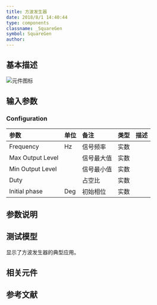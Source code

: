 ```yaml
---
title: 方波发生器
date: 2018/8/1 14:40:44
type: components
classname: _SquareGen
symbol: SquareGen
author: 
---
```

## <span id="comp_desc">基本描述</span>
![元件图标]()

## <span id="comp_params">输入参数</span>
### <span id="comp_params_group_Configuration">Configuration</span>
| 参数 | 单位 | 备注 | 类型 | 描述 |
| :--- | :--- | :--- | :--: | :--- |
| <span id="comp_params_param_F">Frequency</span> | Hz | 信号频率 | 实数 |  |
| <span id="comp_params_param_Max">Max Output Level</span> |  | 信号最大值 | 实数 |  |
| <span id="comp_params_param_Min">Min Output Level</span> |  | 信号最小值 | 实数 |  |
| <span id="comp_params_param_Duty">Duty</span> |  | 占空比 | 实数 |  |
| <span id="comp_params_param_Phase">Initial phase</span> | Deg | 初始相位 | 实数 |  |

[Frequency]: #comp_params_param_F "Frequency"
[Max Output Level]: #comp_params_param_Max "Max Output Level"
[Min Output Level]: #comp_params_param_Min "Min Output Level"
[Duty]: #comp_params_param_Duty "Duty"
[Initial phase]: #comp_params_param_Phase "Initial phase"


## <span id="comp_remarks">参数说明</span>


## <span id="comp_example">测试模型</span>
[<test name>](<test link>)显示了方波发生器的典型应用。

## <span id="comp_seealso">相关元件</span>

## <span id="comp_ref">参考文献</span>



